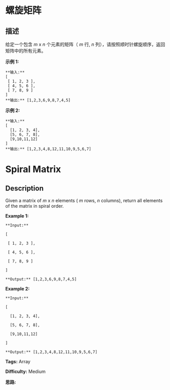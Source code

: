 # 螺旋矩阵

## 描述

给定一个包含  _m_ x _n_  个元素的矩阵（ _m_ 行, _n_ 列），请按照顺时针螺旋顺序，返回矩阵中的所有元素。

**示例  1:**

    
    
    **输入:**
    [
     [ 1, 2, 3 ],
     [ 4, 5, 6 ],
     [ 7, 8, 9 ]
    ]
    **输出:** [1,2,3,6,9,8,7,4,5]
    

**示例  2:**

    
    
    **输入:**
    [
      [1, 2, 3, 4],
      [5, 6, 7, 8],
      [9,10,11,12]
    ]
    **输出:** [1,2,3,4,8,12,11,10,9,5,6,7]
    



# Spiral Matrix

## Description



Given a matrix of _m_ x _n_ elements ( _m_ rows, _n_ columns), return all elements of the matrix in spiral order.

**Example 1:**

    
    
    **Input:**
    [
     [ 1, 2, 3 ],
     [ 4, 5, 6 ],
     [ 7, 8, 9 ]
    ]
    **Output:** [1,2,3,6,9,8,7,4,5]
    

**Example 2:**

    
    
    **Input:**
    [
      [1, 2, 3, 4],
      [5, 6, 7, 8],
      [9,10,11,12]
    ]
    **Output:** [1,2,3,4,8,12,11,10,9,5,6,7]
    


**Tags:** Array

**Difficulty:** Medium

**思路:**
